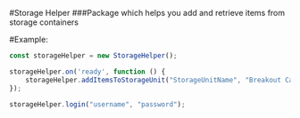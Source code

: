 #Storage Helper
###Package which helps you add and retrieve items from storage containers

#Example:

```js
const storageHelper = new StorageHelper();

storageHelper.on('ready', function () {
	storageHelper.addItemsToStorageUnit("StorageUnitName", "Breakout Case");
});

storageHelper.login("username", "password");
```


